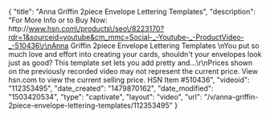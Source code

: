 {
    "title": "Anna Griffin 2piece Envelope Lettering Templates",
    "description": "For More Info or to Buy Now: http:\/\/www.hsn.com\/products\/seo\/8223170?rdr=1&sourceid=youtube&cm_mmc=Social-_-Youtube-_-ProductVideo-_-510436\r\nAnna Griffin 2piece Envelope Lettering Templates  \nYou put so much love and effort into creating your cards, shouldn't your envelopes look just as good? This template set lets you add pretty and...\r\nPrices shown on the previously recorded video may not represent the current price.  View hsn.com to view the current selling price. HSN Item #510436",
    "videoid": "112353495",
    "date_created": "1479870162",
    "date_modified": "1503420534",
    "type": "captivate",
    "layout": "video",
    "url": "\/v\/anna-griffin-2piece-envelope-lettering-templates\/112353495"
}